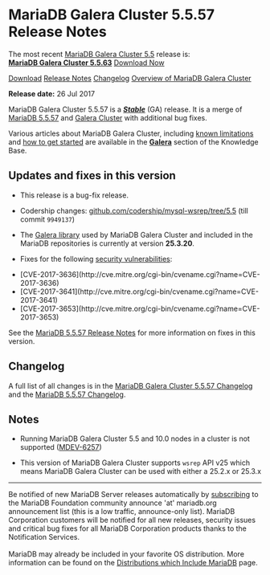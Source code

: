 # MariaDB Galera Cluster 5.5.57 Release Notes

The most recent [MariaDB Galera Cluster 5.5](/kb/en/galera/) release is:<br>
<span class="cstm-style lead"><strong>[MariaDB Galera Cluster 5.5.63](/replication/galera-cluster/mariadb-galera-cluster-releases/mariadb-galera-55-release-notes/mariadb-galera-cluster-5563-release-notes/)</strong> [Download<span>&nbsp;</span>Now](https://downloads.mariadb.org/mariadb-galera/5.5)</span>

[Download](http://downloads.mariadb.org/mariadb-galera/5.5.57)
[Release Notes](/replication/galera-cluster/mariadb-galera-cluster-releases/mariadb-galera-55-release-notes/mariadb-galera-cluster-5557-release-notes/)
[Changelog](/replication/galera-cluster/mariadb-galera-cluster-releases/mariadb-galera-55-changelogs/mariadb-galera-cluster-5557-changelog/)
[Overview of MariaDB Galera Cluster](/replication/galera-cluster/what-is-mariadb-galera-cluster/)

<strong>Release date:</strong> 26 Jul 2017

MariaDB Galera Cluster 5.5.57 is a <strong><em>[Stable](/kb/en/release-criteria/)</em></strong> (GA)
release. It is a merge of [MariaDB 5.5.57](/kb/en/mariadb-5557-release-notes/) and
[Galera Cluster](http://codership.com/content/using-galera-cluster) with
additional bug fixes.

Various articles about MariaDB Galera Cluster, including
[known limitations](/replication/galera-cluster/mariadb-galera-cluster-known-limitations/) and
[how to get started](/replication/galera-cluster/getting-started-with-mariadb-galera-cluster/) are
available in the <strong>[Galera](/kb/en/galera/)</strong> section of the Knowledge Base.

## Updates and fixes in this version

- This release is a bug-fix release.

- Codership changes:
  [github.com/codership/mysql-wsrep/tree/5.5](https://github.com/codership/mysql-wsrep/tree/5.5)
  (till commit `9949137`)

- The [Galera library](http://codership.com/content/using-galera-cluster) used
  by MariaDB Galera Cluster and included in the MariaDB repositories is
  currently at version <strong>25.3.20</strong>.

- Fixes for the following [security vulnerabilities](/kb/en/cve/):
<ul start="1"><li>[CVE-2017-3636](http://cve.mitre.org/cgi-bin/cvename.cgi?name=CVE-2017-3636)
</li><li>[CVE-2017-3641](http://cve.mitre.org/cgi-bin/cvename.cgi?name=CVE-2017-3641)
</li><li>[CVE-2017-3653](http://cve.mitre.org/cgi-bin/cvename.cgi?name=CVE-2017-3653)
</li></ul>

See the [MariaDB 5.5.57 Release Notes](/kb/en/mariadb-5557-release-notes/) for more
information on fixes in this version.

## Changelog

A full list of all changes is in the
[MariaDB Galera Cluster 5.5.57 Changelog](/replication/galera-cluster/mariadb-galera-cluster-releases/mariadb-galera-55-changelogs/mariadb-galera-cluster-5557-changelog/)
and the [MariaDB 5.5.57 Changelog](/kb/en/mariadb-5557-changelog/).

## Notes

- Running MariaDB Galera Cluster 5.5 and 10.0 nodes in a cluster is not
  supported ([MDEV-6257](https://jira.mariadb.org/browse/MDEV-6257))

- This version of MariaDB Galera Cluster supports `wsrep` API v25 which means
  MariaDB Galera Cluster can be used with either a 25.2.x or 25.3.x

---

Be notified of new MariaDB Server releases automatically by [subscribing](https://lists.askmonty.org/cgi-bin/mailman/listinfo/announce) to the MariaDB Foundation community announce 'at' mariadb.org announcement list (this is a low traffic, announce-only list). MariaDB Corporation customers will be notified for all new releases, security issues and critical bug fixes for all MariaDB Corporation products thanks to the Notification Services.
<br><br>
MariaDB may already be included in your favorite OS distribution. More
information can be found on the
[Distributions which Include MariaDB](/mariadb-administration/getting-installing-and-upgrading-mariadb/binary-packages/distributions-which-include-mariadb/)
page.